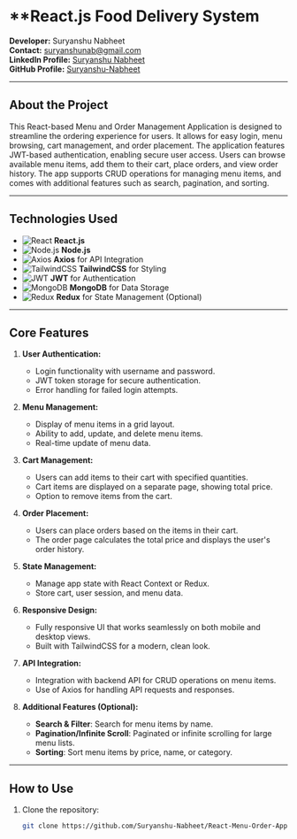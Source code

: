 # **React.js Food Delivery System 

**Developer:** Suryanshu Nabheet  
**Contact:** [suryanshunab@gmail.com](mailto:suryanshunab@gmail.com)  
**LinkedIn Profile:** [Suryanshu Nabheet](https://www.linkedin.com/in/suryanshu-nabheet/)  
**GitHub Profile:** [Suryanshu-Nabheet](https://github.com/Suryanshu-Nabheet)

---

## **About the Project**

This React-based Menu and Order Management Application is designed to streamline the ordering experience for users. It allows for easy login, menu browsing, cart management, and order placement. The application features JWT-based authentication, enabling secure user access. Users can browse available menu items, add them to their cart, place orders, and view order history. The app supports CRUD operations for managing menu items, and comes with additional features such as search, pagination, and sorting.

---

## **Technologies Used**

- ![React](https://img.shields.io/badge/React-61DAFB?style=flat&logo=react&logoColor=black) **React.js**
- ![Node.js](https://img.shields.io/badge/Node.js-339933?style=flat&logo=node.js&logoColor=white) **Node.js**
- ![Axios](https://img.shields.io/badge/Axios-5A29E4?style=flat&logo=axios&logoColor=white) **Axios** for API Integration
- ![TailwindCSS](https://img.shields.io/badge/TailwindCSS-38BDF8?style=flat&logo=tailwindcss&logoColor=white) **TailwindCSS** for Styling
- ![JWT](https://img.shields.io/badge/JWT-000000?style=flat&logo=json-web-tokens&logoColor=white) **JWT** for Authentication
- ![MongoDB](https://img.shields.io/badge/MongoDB-47A248?style=flat&logo=mongodb&logoColor=white) **MongoDB** for Data Storage
- ![Redux](https://img.shields.io/badge/Redux-764ABC?style=flat&logo=redux&logoColor=white) **Redux** for State Management (Optional)

---

## **Core Features**

1. **User Authentication:**
   - Login functionality with username and password.
   - JWT token storage for secure authentication.
   - Error handling for failed login attempts.

2. **Menu Management:**
   - Display of menu items in a grid layout.
   - Ability to add, update, and delete menu items.
   - Real-time update of menu data.

3. **Cart Management:**
   - Users can add items to their cart with specified quantities.
   - Cart items are displayed on a separate page, showing total price.
   - Option to remove items from the cart.

4. **Order Placement:**
   - Users can place orders based on the items in their cart.
   - The order page calculates the total price and displays the user's order history.

5. **State Management:**
   - Manage app state with React Context or Redux.
   - Store cart, user session, and menu data.

6. **Responsive Design:**
   - Fully responsive UI that works seamlessly on both mobile and desktop views.
   - Built with TailwindCSS for a modern, clean look.

7. **API Integration:**
   - Integration with backend API for CRUD operations on menu items.
   - Use of Axios for handling API requests and responses.

8. **Additional Features (Optional):**
   - **Search & Filter**: Search for menu items by name.
   - **Pagination/Infinite Scroll**: Paginated or infinite scrolling for large menu lists.
   - **Sorting**: Sort menu items by price, name, or category.

---

## **How to Use**

1. Clone the repository:
   ```bash
   git clone https://github.com/Suryanshu-Nabheet/React-Menu-Order-App.git
